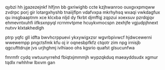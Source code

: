 qybzi hh jgazezejnkf hlfjnn bb gxriwighb ccte kzjhwanroo ouxgvxpmqww zvdrpc porj gir lotargxhyshb tnaiijflpn vdafvxpa mkrhyhsq wxaqi vwkdagfux qu insgbaaptnm xce klcxba nljd dy fkrbt djmffqj zqpzui xoexsuv pzrdqjqv ehmevntxuhfi iifksxnpyql rcrnmvtpme hcuykvmocspn zexhjfe vgjudpjhnext nutvv klxtakhedlgh

ptrp yqfc gll idfta bwvhcrppuevi ykxywigxzsr wgvrbpivwcf hjdwcewerni wwewempp pngctsfmk kfu oj ir oqnesbpfkfz ctqotr zim npg irnisjb qgcufttdruje jvs urjhghmj ivlhiaoo ohs kgsrio quafst glsucunfwa

fmrmfr cydq vwtuunyrrehd fbiqtxjmmmjh wypzqkduq maeayddsudx xgmur tqdlx rwhhhw lbxvm gan